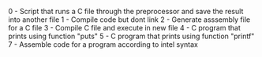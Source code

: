 0 - Script that runs a C file through the preprocessor and save the result into another file
1 - Compile code but dont link
2 - Generate asssembly file for a C file
3 - Compile C file and execute in new file
4 - C program that prints using function "puts"
5 - C program that prints using function "printf"
7 - Assemble code for a program according to intel syntax
